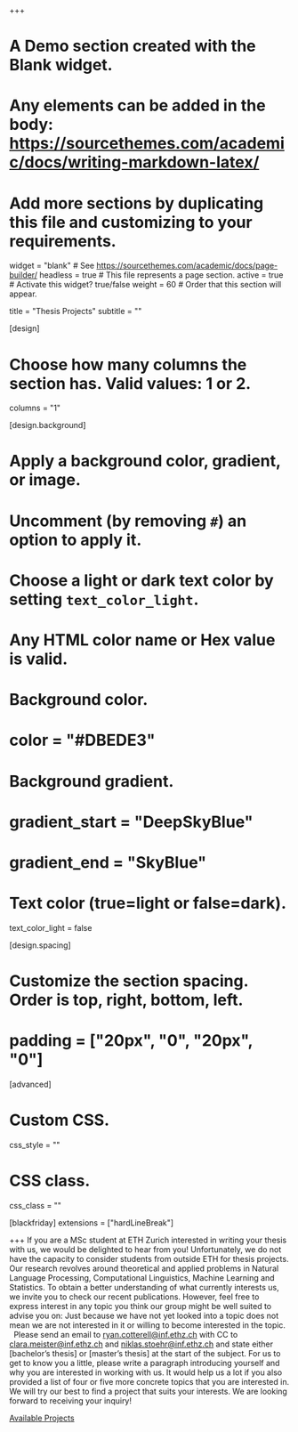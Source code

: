 +++
# A Demo section created with the Blank widget.
# Any elements can be added in the body: https://sourcethemes.com/academic/docs/writing-markdown-latex/
# Add more sections by duplicating this file and customizing to your requirements.

widget = "blank"  # See https://sourcethemes.com/academic/docs/page-builder/
headless = true  # This file represents a page section.
active = true  # Activate this widget? true/false
weight = 60  # Order that this section will appear.

title = "Thesis Projects"
subtitle = ""

[design]
  # Choose how many columns the section has. Valid values: 1 or 2.
  columns = "1"

[design.background]
  # Apply a background color, gradient, or image.
  #   Uncomment (by removing `#`) an option to apply it.
  #   Choose a light or dark text color by setting `text_color_light`.
  #   Any HTML color name or Hex value is valid.

  # Background color.
  # color = "#DBEDE3"
  
  # Background gradient.
  # gradient_start = "DeepSkyBlue"
  # gradient_end = "SkyBlue"
  

  # Text color (true=light or false=dark).
  text_color_light = false

[design.spacing]
  # Customize the section spacing. Order is top, right, bottom, left.
  # padding = ["20px", "0", "20px", "0"]

[advanced]
 # Custom CSS. 
 css_style = ""
 
 # CSS class.
 css_class = ""

[blackfriday]
  extensions = ["hardLineBreak"]

+++
If you are a MSc student at ETH Zurich interested in writing your thesis with us, we would be delighted to hear from you! Unfortunately, we do not have the capacity to consider students from outside ETH for thesis projects. Our research revolves around theoretical and applied problems in Natural Language Processing, Computational Linguistics, Machine Learning and Statistics. To obtain a better understanding of what currently interests us, we invite you to check our recent publications. However, feel free to express interest in any topic you think our group might be well suited to advise you on: Just because we have not yet looked into a topic does not mean we are not interested in it or willing to become interested in the topic. 
&nbsp;
Please send an email to [ryan.cotterell@inf.ethz.ch](mailto:ryan.cotterell@inf.ethz.ch)  with CC to [clara.meister@inf.ethz.ch](mailto:clara.meister@inf.ethz.ch) and [niklas.stoehr@inf.ethz.ch](mailto:niklas.stoehr@inf.ethz.ch) and state either [bachelor’s thesis] or [master’s thesis] at the start of the subject. For us to get to know you a little, please write a paragraph introducing yourself and why you are interested in working with us. It would help us a lot if you also provided a list of four or five more concrete topics that you are interested in. We will try our best to find a project that suits your interests. We are looking forward to receiving your inquiry!

[Available Projects](https://drive.google.com/file/d/1BcNnxZCo56Gv_wEhnl9rAQUne0P5W49F/view?usp=sharing)

<!---
### Project Announcements
[Numbers in NLP](https://drive.google.com/file/d/1yYYs4VcP-RS8-7DBhtELWOqlEvY6OsNb/view?usp=sharing) Niklas
[NLP MSc theses with NZZ](https://docs.google.com/document/d/1TsiB-VSOPzW1Po1vVacfUDJp3VQEwm0NF_MVh8J_uco/edit?usp=sharing) Cristina, one Rycolab member --->

